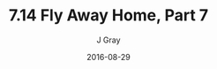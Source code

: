 ---
title: '7.14 Fly Away Home, Part 7'
alt: 'Mysteries of the Arcana'
date: '2016-08-29'
author: 'J Gray'
artist: 'Sarrah'
chapter: '7 Tales of the Arcana'
filler: false
---